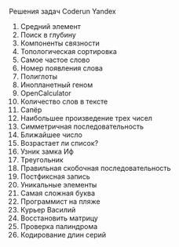 Решения задач Coderun Yandex
1. Средний элемент
7. Поиск в глубину
8. Компоненты связности
10. Топологическая сортировка
50. Самое частое слово
51. Номер появления слова
54. Полиглоты
57. Инопланетный геном
58. OpenCalculator
59. Количество слов в тексте
64. Сапёр
65. Наибольшее произведение трех чисел
67. Симметричная последовательность
70. Ближайшее число
72. Возрастает ли список?
74. Узник замка Иф
81. Треугольник
141. Правильная скобочная последовательность
142. Постфиксная запись
155. Уникальные элементы
180. Самая сложная буква
187. Программист на пляже
273. Курьер Василий
302. Восстановить матрицу
304. Проверка палиндрома
310. Кодирование длин серий

